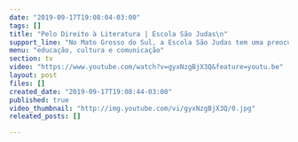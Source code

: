 ```yaml
---
date: "2019-09-17T19:08:04-03:00"
tags: []
title: "Pelo Direito à Literatura | Escola São Judas\n"
support_line: "No Mato Grosso do Sul, a Escola São Judas tem uma preocupação constante em transformar seus educandos e educandas em leitores e leitoras, pelo simples prazer de ler"
menu: "educação, cultura e comunicação"
section: tv
video: "https://www.youtube.com/watch?v=gyxNzgBjX3Q&feature=youtu.be"
layout: post
files: []
created_date: "2019-09-17T19:08:44-03:00"
published: true
video_thumbnail: "http://img.youtube.com/vi/gyxNzgBjX3Q/0.jpg"
releated_posts: []

---
```

